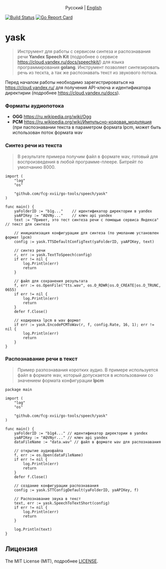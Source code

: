 <p align="center">
  <span>Русский</span> |
  <a href="README.md#go-tools">English</a>
</p>

[![Build Status](https://travis-ci.org/fcg-xvii/yask.svg?branch=master)](https://travis-ci.org/fcg-xvii/yask)
 [![Go Report Card](https://goreportcard.com/badge/github.com/fcg-xvii/yask)](https://goreportcard.com/report/github.com/fcg-xvii/yask)

# yask
> Инструмент для работы с сервисом синтеза и распознавания речи <b>Yandex Speech Kit</b> (подробнее о сервисе <a href="https://cloud.yandex.ru/docs/speechkit/" target="_blank">https://cloud.yandex.ru/docs/speechkit/</a>) для языка программирования <b>golang</b>. Инструмент позволяет синтезировать речь из тескта, а так же распознавать текст из звукового потока.

Перед началом работы необходимо зарегистрироваться на <a href="https://cloud.yandex.ru/" target="_blank">https://cloud.yandex.ru/</a> для получения API-ключа и идентификатора директирии (подробнее <a href="https://cloud.yandex.ru/docs" target="_blank">https://cloud.yandex.ru/docs</a>).

### Форматы аудиопотока
<ul>
    <li><b>OGG</b> <a href="https://ru.wikipedia.org/wiki/Ogg" target="_blank">https://ru.wikipedia.org/wiki/Ogg</a></li>
    <li><b>PCM</b> <a href="https://ru.wikipedia.org/wiki/Импульсно-кодовая_модуляция" target="_blank">https://ru.wikipedia.org/wiki/Импульсно-кодовая_модуляция</a> (при паспознавании текста в параметром формата lpcm, может быть использован поток формата wav</li>
</ul>

### Синтез речи из текста
> В результате примера получим файл в формате wav, готовый для воспроизведения в любой программе-плеере. Битрейт по умолчанию 8000.
```golang
import (
	"log"
	"os"

	"github.com/fcg-xvii/go-tools/speech/yask"
)

func main() {
	yaFolderID := "b1g..."    // идентификатор директории в yandex
	yaAPIKey := "AQVNy..."    // ключ api yandex
	text := "Привет, это тест синтеза речи с помощью сервиса Яндекса" // текст для синтеза

	// инициализация конфигурации для синтеза (по умоланию установлен формат lpcm)
	config := yask.TTSDefaultConfigText(yaFolderID, yaAPIKey, text)

	// синтез речи
	r, err := yask.TextToSpeech(config)
	if err != nil {
		log.Println(err)
		return
	}

    // файл для сохранения результата
	f, err := os.OpenFile("tts.wav", os.O_RDWR|os.O_CREATE|os.O_TRUNC, 0655)
	if err != nil {
		log.Println(err)
		return
	}
	defer f.Close()

    // кодировка lpcm в wav формат
	if err := yask.EncodePCMToWav(r, f, config.Rate, 16, 1); err != nil {
		log.Println(err)
		return
	}
}
```

### Распознавание речи в текст
> Пример разпознавания коротких аудио. В примере используется файл в формате wav, который допускается в использовании со значением формата конфигурации <b>lpcm</b>
```golang
package main

import (
	"log"
	"os"

	"github.com/fcg-xvii/go-tools/speech/yask"
)

func main() {
	yaFolderID := "b1g4..." // идентификатор директории в yandex
	yaAPIKey := "AQVNyr..." // ключ api yandex
	dataFileName := "data.wav" // файл в формате wav для распознавания

    // открытие аудиофайла
	f, err := os.Open(dataFileName)
	if err != nil {
		log.Println(err)
		return
	}
	defer f.Close()

    // создание конфигурации распознавания
	config := yask.STTConfigDefault(yaFolderID, yaAPIKey, f)

    // Распознавание звука в текст
	text, err := yask.SpeechToTextShort(config)
	if err != nil {
		log.Println(err)
		return
	}

	log.Println(text)
}
```

## Лицензия

The MIT License (MIT), подробнее [LICENSE](LICENSE).